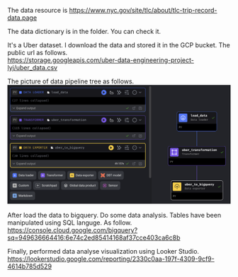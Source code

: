 The data resource is https://www.nyc.gov/site/tlc/about/tlc-trip-record-data.page  

The data dictionary is in the folder. You can check it.  

It's a Uber dataset. I download the data and stored it in the GCP bucket. The public url as follows.  
https://storage.googleapis.com/uber-data-engineering-project-lyj/uber_data.csv  

The picture of data pipeline tree as follows.  
![image](https://github.com/jarynliu/DataDate/blob/main/EndtoEnd%20Data%20Engineering%20Project/DataPipeline%20Tree.png)  

After load the data to bigquery. Do some data analysis. 
Tables have been manipulated using SQL languge. As follow.
https://console.cloud.google.com/bigquery?sq=949636664416:6e74c2ed85414168af37cce403ca6c8b  

Finally, performed data analyse visualization using Looker Studio.
https://lookerstudio.google.com/reporting/2330c0aa-197f-4309-9cf9-4614b785d529

